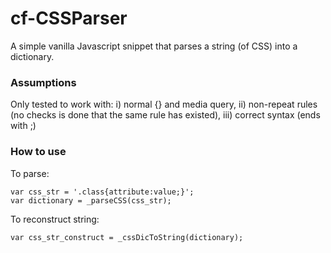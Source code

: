 # cf-CSSParser

A simple vanilla Javascript snippet that parses a string (of CSS) into a dictionary.

### Assumptions
Only tested to work with: 
i) normal {} and media query, 
ii) non-repeat rules (no checks is done that the same rule has existed),
iii) correct syntax (ends with ;)

### How to use
To parse:
```
var css_str = '.class{attribute:value;}';
var dictionary = _parseCSS(css_str);
```

To reconstruct string:
```
var css_str_construct = _cssDicToString(dictionary);
```

